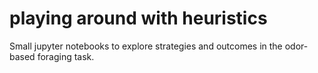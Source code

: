 # playing around with heuristics

Small jupyter notebooks to explore strategies and outcomes in the odor-based foraging task.
